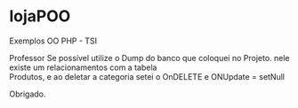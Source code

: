 # lojaPOO
Exemplos OO PHP - TSI

Professor Se possível utilize o Dump do banco que coloquei no Projeto. nele existe um relacionamentos com a tabela <br>
Produtos, e ao deletar a categoria setei o OnDELETE e ONUpdate = setNull

Obrigado.